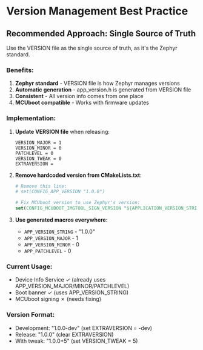 # Version Management Best Practice

## Recommended Approach: Single Source of Truth

Use the VERSION file as the single source of truth, as it's the Zephyr standard.

### Benefits:
1. **Zephyr standard** - VERSION file is how Zephyr manages versions
2. **Automatic generation** - app_version.h is generated from VERSION file
3. **Consistent** - All version info comes from one place
4. **MCUboot compatible** - Works with firmware updates

### Implementation:

1. **Update VERSION file** when releasing:
   ```
   VERSION_MAJOR = 1
   VERSION_MINOR = 0
   PATCHLEVEL = 0
   VERSION_TWEAK = 0
   EXTRAVERSION = 
   ```

2. **Remove hardcoded version from CMakeLists.txt**:
   ```cmake
   # Remove this line:
   # set(CONFIG_APP_VERSION "1.0.0")
   
   # Fix MCUboot version to use Zephyr's version:
   set(CONFIG_MCUBOOT_IMGTOOL_SIGN_VERSION "${APPLICATION_VERSION_STRING}")
   ```

3. **Use generated macros everywhere**:
   - `APP_VERSION_STRING` - "1.0.0"
   - `APP_VERSION_MAJOR` - 1
   - `APP_VERSION_MINOR` - 0
   - `APP_PATCHLEVEL` - 0

### Current Usage:
- Device Info Service ✓ (already uses APP_VERSION_MAJOR/MINOR/PATCHLEVEL)
- Boot banner ✓ (uses APP_VERSION_STRING)
- MCUboot signing ✗ (needs fixing)

### Version Format:
- Development: "1.0.0-dev" (set EXTRAVERSION = -dev)
- Release: "1.0.0" (clear EXTRAVERSION)
- With tweak: "1.0.0+5" (set VERSION_TWEAK = 5)